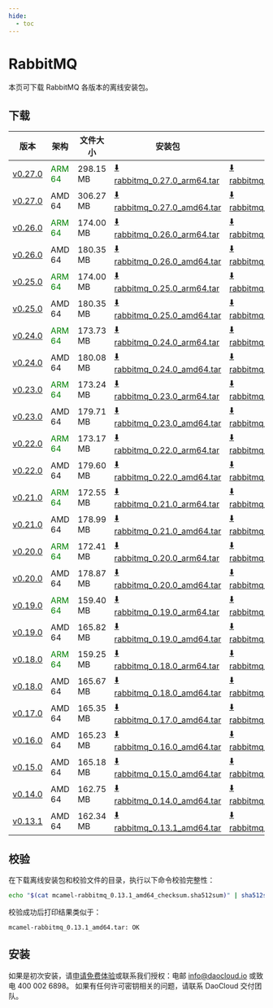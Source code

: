 ```yaml
---
hide:
  - toc
---
```


# RabbitMQ

本页可下载 RabbitMQ 各版本的离线安装包。

## 下载

| 版本 | 架构 | 文件大小 | 安装包 | 校验文件 | 更新日期 |
| --- | ---- | ------ | ------ | ------ | ------- |
| [v0.27.0](../../../middleware/rabbitmq/release-notes.md) | <font color=green>ARM 64</font> | 298.15 MB | [:arrow_down: rabbitmq_0.27.0_arm64.tar](https://qiniu-download-public.daocloud.io/DaoCloud_Enterprise/mcamel-rabbitmq_0.27.0_arm64.tar) | [:arrow_down: rabbitmq_0.27.0_arm64_checksum.sha512sum](https://qiniu-download-public.daocloud.io/DaoCloud_Enterprise/mcamel-rabbitmq_0.27.0_arm64_checksum.sha512sum) | 2025-02-07 |
| [v0.27.0](../../../middleware/rabbitmq/release-notes.md) | AMD 64 | 306.27 MB | [:arrow_down: rabbitmq_0.27.0_amd64.tar](https://qiniu-download-public.daocloud.io/DaoCloud_Enterprise/mcamel-rabbitmq_0.27.0_amd64.tar) | [:arrow_down: rabbitmq_0.27.0_amd64_checksum.sha512sum](https://qiniu-download-public.daocloud.io/DaoCloud_Enterprise/mcamel-rabbitmq_0.27.0_amd64_checksum.sha512sum) | 2025-02-07 |
| [v0.26.0](../../../middleware/rabbitmq/release-notes.md) | <font color=green>ARM 64</font> | 174.00 MB | [:arrow_down: rabbitmq_0.26.0_arm64.tar](https://qiniu-download-public.daocloud.io/DaoCloud_Enterprise/mcamel-rabbitmq_0.26.0_arm64.tar) | [:arrow_down: rabbitmq_0.26.0_arm64_checksum.sha512sum](https://qiniu-download-public.daocloud.io/DaoCloud_Enterprise/mcamel-rabbitmq_0.26.0_arm64_checksum.sha512sum) | 2024-12-12 |
| [v0.26.0](../../../middleware/rabbitmq/release-notes.md) | AMD 64 | 180.35 MB | [:arrow_down: rabbitmq_0.26.0_amd64.tar](https://qiniu-download-public.daocloud.io/DaoCloud_Enterprise/mcamel-rabbitmq_0.26.0_amd64.tar) | [:arrow_down: rabbitmq_0.26.0_amd64_checksum.sha512sum](https://qiniu-download-public.daocloud.io/DaoCloud_Enterprise/mcamel-rabbitmq_0.26.0_amd64_checksum.sha512sum) | 2024-12-12 |
| [v0.25.0](../../../middleware/rabbitmq/release-notes.md) | <font color=green>ARM 64</font> | 174.00 MB | [:arrow_down: rabbitmq_0.25.0_arm64.tar](https://qiniu-download-public.daocloud.io/DaoCloud_Enterprise/mcamel-rabbitmq_0.25.0_arm64.tar) | [:arrow_down: rabbitmq_0.25.0_arm64_checksum.sha512sum](https://qiniu-download-public.daocloud.io/DaoCloud_Enterprise/mcamel-rabbitmq_0.25.0_arm64_checksum.sha512sum) | 2024-11-05 |
| [v0.25.0](../../../middleware/rabbitmq/release-notes.md) | AMD 64 | 180.35 MB | [:arrow_down: rabbitmq_0.25.0_amd64.tar](https://qiniu-download-public.daocloud.io/DaoCloud_Enterprise/mcamel-rabbitmq_0.25.0_amd64.tar) | [:arrow_down: rabbitmq_0.25.0_amd64_checksum.sha512sum](https://qiniu-download-public.daocloud.io/DaoCloud_Enterprise/mcamel-rabbitmq_0.25.0_amd64_checksum.sha512sum) | 2024-11-05 |
| [v0.24.0](../../../middleware/rabbitmq/release-notes.md) | <font color=green>ARM 64</font> | 173.73 MB | [:arrow_down: rabbitmq_0.24.0_arm64.tar](https://qiniu-download-public.daocloud.io/DaoCloud_Enterprise/mcamel-rabbitmq_0.24.0_arm64.tar) | [:arrow_down: rabbitmq_0.24.0_arm64_checksum.sha512sum](https://qiniu-download-public.daocloud.io/DaoCloud_Enterprise/mcamel-rabbitmq_0.24.0_arm64_checksum.sha512sum) | 2024-10-08 |
| [v0.24.0](../../../middleware/rabbitmq/release-notes.md) | AMD 64 | 180.08 MB | [:arrow_down: rabbitmq_0.24.0_amd64.tar](https://qiniu-download-public.daocloud.io/DaoCloud_Enterprise/mcamel-rabbitmq_0.24.0_amd64.tar) | [:arrow_down: rabbitmq_0.24.0_amd64_checksum.sha512sum](https://qiniu-download-public.daocloud.io/DaoCloud_Enterprise/mcamel-rabbitmq_0.24.0_amd64_checksum.sha512sum) | 2024-10-08 |
| [v0.23.0](../../../middleware/rabbitmq/release-notes.md) | <font color=green>ARM 64</font> | 173.24 MB | [:arrow_down: rabbitmq_0.23.0_arm64.tar](https://qiniu-download-public.daocloud.io/DaoCloud_Enterprise/mcamel-rabbitmq_0.23.0_arm64.tar) | [:arrow_down: rabbitmq_0.23.0_arm64_checksum.sha512sum](https://qiniu-download-public.daocloud.io/DaoCloud_Enterprise/mcamel-rabbitmq_0.23.0_arm64_checksum.sha512sum) | 2024-09-06 |
| [v0.23.0](../../../middleware/rabbitmq/release-notes.md) | AMD 64 | 179.71 MB | [:arrow_down: rabbitmq_0.23.0_amd64.tar](https://qiniu-download-public.daocloud.io/DaoCloud_Enterprise/mcamel-rabbitmq_0.23.0_amd64.tar) | [:arrow_down: rabbitmq_0.23.0_amd64_checksum.sha512sum](https://qiniu-download-public.daocloud.io/DaoCloud_Enterprise/mcamel-rabbitmq_0.23.0_amd64_checksum.sha512sum) | 2024-09-06 |
| [v0.22.0](../../../middleware/rabbitmq/release-notes.md) | <font color=green>ARM 64</font> | 173.17 MB | [:arrow_down: rabbitmq_0.22.0_arm64.tar](https://qiniu-download-public.daocloud.io/DaoCloud_Enterprise/mcamel-rabbitmq_0.22.0_arm64.tar) | [:arrow_down: rabbitmq_0.22.0_arm64_checksum.sha512sum](https://qiniu-download-public.daocloud.io/DaoCloud_Enterprise/mcamel-rabbitmq_0.22.0_arm64_checksum.sha512sum) | 2024-08-08 |
| [v0.22.0](../../../middleware/rabbitmq/release-notes.md) | AMD 64 | 179.60 MB | [:arrow_down: rabbitmq_0.22.0_amd64.tar](https://qiniu-download-public.daocloud.io/DaoCloud_Enterprise/mcamel-rabbitmq_0.22.0_amd64.tar) | [:arrow_down: rabbitmq_0.22.0_amd64_checksum.sha512sum](https://qiniu-download-public.daocloud.io/DaoCloud_Enterprise/mcamel-rabbitmq_0.22.0_amd64_checksum.sha512sum) | 2024-08-08 |
| [v0.21.0](../../../middleware/rabbitmq/release-notes.md) | <font color=green>ARM 64</font> | 172.55 MB | [:arrow_down: rabbitmq_0.21.0_arm64.tar](https://qiniu-download-public.daocloud.io/DaoCloud_Enterprise/mcamel-rabbitmq_0.21.0_arm64.tar) | [:arrow_down: rabbitmq_0.21.0_arm64_checksum.sha512sum](https://qiniu-download-public.daocloud.io/DaoCloud_Enterprise/mcamel-rabbitmq_0.21.0_arm64_checksum.sha512sum) | 2024-07-04 |
| [v0.21.0](../../../middleware/rabbitmq/release-notes.md) | AMD 64 | 178.99 MB | [:arrow_down: rabbitmq_0.21.0_amd64.tar](https://qiniu-download-public.daocloud.io/DaoCloud_Enterprise/mcamel-rabbitmq_0.21.0_amd64.tar) | [:arrow_down: rabbitmq_0.21.0_amd64_checksum.sha512sum](https://qiniu-download-public.daocloud.io/DaoCloud_Enterprise/mcamel-rabbitmq_0.21.0_amd64_checksum.sha512sum) | 2024-07-04 |
| [v0.20.0](../../../middleware/rabbitmq/release-notes.md) | <font color=green>ARM 64</font> | 172.41 MB | [:arrow_down: rabbitmq_0.20.0_arm64.tar](https://qiniu-download-public.daocloud.io/DaoCloud_Enterprise/mcamel-rabbitmq_0.20.0_arm64.tar) | [:arrow_down: rabbitmq_0.20.0_arm64_checksum.sha512sum](https://qiniu-download-public.daocloud.io/DaoCloud_Enterprise/mcamel-rabbitmq_0.20.0_arm64_checksum.sha512sum) | 2024-06-05 |
| [v0.20.0](../../../middleware/rabbitmq/release-notes.md) | AMD 64 | 178.87 MB | [:arrow_down: rabbitmq_0.20.0_amd64.tar](https://qiniu-download-public.daocloud.io/DaoCloud_Enterprise/mcamel-rabbitmq_0.20.0_amd64.tar) | [:arrow_down: rabbitmq_0.20.0_amd64_checksum.sha512sum](https://qiniu-download-public.daocloud.io/DaoCloud_Enterprise/mcamel-rabbitmq_0.20.0_amd64_checksum.sha512sum) | 2024-06-05 |
| [v0.19.0](../../../middleware/rabbitmq/release-notes.md) | <font color=green>ARM 64</font> | 159.40 MB | [:arrow_down: rabbitmq_0.19.0_arm64.tar](https://qiniu-download-public.daocloud.io/DaoCloud_Enterprise/mcamel-rabbitmq_0.19.0_arm64.tar) | [:arrow_down: rabbitmq_0.19.0_arm64_checksum.sha512sum](https://qiniu-download-public.daocloud.io/DaoCloud_Enterprise/mcamel-rabbitmq_0.19.0_arm64_checksum.sha512sum) | 2024-05-08 |
| [v0.19.0](../../../middleware/rabbitmq/release-notes.md) | AMD 64 | 165.82 MB | [:arrow_down: rabbitmq_0.19.0_amd64.tar](https://qiniu-download-public.daocloud.io/DaoCloud_Enterprise/mcamel-rabbitmq_0.19.0_amd64.tar) | [:arrow_down: rabbitmq_0.19.0_amd64_checksum.sha512sum](https://qiniu-download-public.daocloud.io/DaoCloud_Enterprise/mcamel-rabbitmq_0.19.0_amd64_checksum.sha512sum) | 2024-05-08 |
| [v0.18.0](../../../middleware/rabbitmq/release-notes.md) | <font color="green">ARM 64</font> | 159.25 MB | [:arrow_down: rabbitmq_0.18.0_arm64.tar](https://qiniu-download-public.daocloud.io/DaoCloud_Enterprise/mcamel-rabbitmq_0.18.0_arm64.tar) | [:arrow_down: rabbitmq_0.18.0_arm64_checksum.sha512sum](https://qiniu-download-public.daocloud.io/DaoCloud_Enterprise/mcamel-rabbitmq_0.18.0_arm64_checksum.sha512sum) | 2024-04-03 |
| [v0.18.0](../../../middleware/rabbitmq/release-notes.md) | AMD 64 | 165.67 MB | [:arrow_down: rabbitmq_0.18.0_amd64.tar](https://qiniu-download-public.daocloud.io/DaoCloud_Enterprise/mcamel-rabbitmq_0.18.0_amd64.tar) | [:arrow_down: rabbitmq_0.18.0_amd64_checksum.sha512sum](https://qiniu-download-public.daocloud.io/DaoCloud_Enterprise/mcamel-rabbitmq_0.18.0_amd64_checksum.sha512sum) | 2024-04-03 |
| [v0.17.0](../../../middleware/rabbitmq/release-notes.md) | AMD 64 | 165.35 MB | [:arrow_down: rabbitmq_0.17.0_amd64.tar](https://qiniu-download-public.daocloud.io/DaoCloud_Enterprise/mcamel-rabbitmq_0.17.0_amd64.tar) | [:arrow_down: rabbitmq_0.17.0_amd64_checksum.sha512sum](https://qiniu-download-public.daocloud.io/DaoCloud_Enterprise/mcamel-rabbitmq_0.17.0_amd64_checksum.sha512sum) | 2024-02-01 |
| [v0.16.0](../../../middleware/rabbitmq/release-notes.md) | AMD 64 | 165.23 MB | [:arrow_down: rabbitmq_0.16.0_amd64.tar](https://qiniu-download-public.daocloud.io/DaoCloud_Enterprise/mcamel-rabbitmq_0.16.0_amd64.tar) | [:arrow_down: rabbitmq_0.16.0_amd64_checksum.sha512sum](https://qiniu-download-public.daocloud.io/DaoCloud_Enterprise/mcamel-rabbitmq_0.16.0_amd64_checksum.sha512sum) | 2024-01-04 |
| [v0.15.0](../../../middleware/rabbitmq/release-notes.md) | AMD 64 | 165.18 MB | [:arrow_down: rabbitmq_0.15.0_amd64.tar](https://qiniu-download-public.daocloud.io/DaoCloud_Enterprise/mcamel-rabbitmq_0.15.0_amd64.tar) | [:arrow_down: rabbitmq_0.15.0_amd64_checksum.sha512sum](https://qiniu-download-public.daocloud.io/DaoCloud_Enterprise/mcamel-rabbitmq_0.15.0_amd64_checksum.sha512sum) | 2023-12-10 |
| [v0.14.0](../../../middleware/rabbitmq/release-notes.md) | AMD 64 | 162.75 MB | [:arrow_down: rabbitmq_0.14.0_amd64.tar](https://qiniu-download-public.daocloud.io/DaoCloud_Enterprise/mcamel-rabbitmq_0.14.0_amd64.tar) | [:arrow_down: rabbitmq_0.14.0_amd64_checksum.sha512sum](https://qiniu-download-public.daocloud.io/DaoCloud_Enterprise/mcamel-rabbitmq_0.14.0_amd64_checksum.sha512sum) | 2023-11-02 |
| [v0.13.1](../../../middleware/rabbitmq/release-notes.md) | AMD 64 | 162.34 MB | [:arrow_down: rabbitmq_0.13.1_amd64.tar](https://qiniu-download-public.daocloud.io/DaoCloud_Enterprise/mcamel-rabbitmq_0.13.1_amd64.tar) | [:arrow_down: rabbitmq_0.13.1_amd64_checksum.sha512sum](https://qiniu-download-public.daocloud.io/DaoCloud_Enterprise/mcamel-rabbitmq_0.13.1_amd64_checksum.sha512sum) | 2023-10-20 |

## 校验

在下载离线安装包和校验文件的目录，执行以下命令校验完整性：

```sh
echo "$(cat mcamel-rabbitmq_0.13.1_amd64_checksum.sha512sum)" | sha512sum -c
```

校验成功后打印结果类似于：

```none
mcamel-rabbitmq_0.13.1_amd64.tar: OK
```

## 安装

如果是初次安装，请[申请免费体验](../../../dce/license0.md)或联系我们授权：电邮 info@daocloud.io 或致电 400 002 6898。
如果有任何许可密钥相关的问题，请联系 DaoCloud 交付团队。